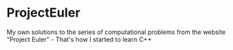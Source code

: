 # ProjectEuler
My own solutions to the series of computational problems from the website "Project Euler" - That's how I started to learn C++
